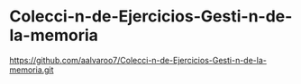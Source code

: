 # Colecci-n-de-Ejercicios-Gesti-n-de-la-memoria
https://github.com/aalvaroo7/Colecci-n-de-Ejercicios-Gesti-n-de-la-memoria.git
